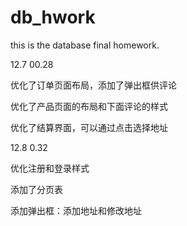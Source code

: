 # db_hwork
this is the database final homework.



12.7 00.28

优化了订单页面布局，添加了弹出框供评论

优化了产品页面的布局和下面评论的样式

优化了结算界面，可以通过点击选择地址



12.8 0.32

优化注册和登录样式

添加了分页表

添加弹出框：添加地址和修改地址